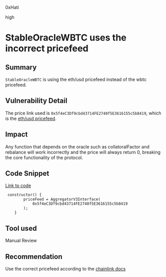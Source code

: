 0xHati

high

# StableOracleWBTC uses the incorrect pricefeed

## Summary
`StableOracleWBTC` is using the eth/usd pricefeed instead of the wbtc pricefeed.

## Vulnerability Detail
The price link used is `0x5f4eC3Df9cbd43714FE2740f5E3616155c5b8419`, which is the [eth/usd pricefeed](https://etherscan.io/address/0x5f4eC3Df9cbd43714FE2740f5E3616155c5b8419). 
## Impact
Any function that depends on the oracle such as collatoralFactor and rebalance will work incorrectly and the price will always return 0, breaking the core functionality of the protocol.
## Code Snippet
[Link to code](https://github.com/sherlock-audit/2023-05-USSD/blob/main/ussd-contracts/contracts/oracles/StableOracleWBTC.sol#L17)
```solidity
 constructor() {
        priceFeed = AggregatorV3Interface(
            0x5f4eC3Df9cbd43714FE2740f5E3616155c5b8419
        );
    }
```
## Tool used

Manual Review

## Recommendation
Use the correct pricefeed according to the [chainlink docs](https://docs.chain.link/data-feeds/price-feeds/addresses)
